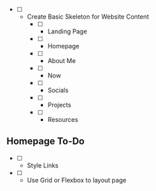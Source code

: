 - [ ] - Create Basic Skeleton for Website Content
    - [ ] - Landing Page
    - [ ] - Homepage
    - [ ] - About Me
    - [ ] - Now
    - [ ] - Socials
    - [ ] - Projects
    - [ ] - Resources

## Homepage To-Do

- [ ] - Style Links
- [ ] - Use Grid or Flexbox to layout page